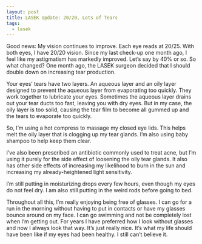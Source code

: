 ```yaml
---
layout: post
title: LASEK Update: 20/20, Lots of Tears
tags:
  - lasek
---
```


Good news: My vision continues to improve. Each eye reads at 20/25. With both eyes, I have 20/20 vision. Since my last check-up one month ago, I feel like my astigmatism has markedly improved. Let’s say by 40% or so. So what changed? One month ago, the LASEK surgeon decided that I should double down on increasing tear production.

Your eyes’ tears have two layers. An aqueous layer and an oily layer designed to prevent the aqueous layer from evaporating too quickly. They work together to lubricate your eyes. Sometimes the aqueous layer drains out your tear ducts too fast, leaving you with dry eyes. But in my case, the oily layer is too solid, causing the tear film to become all gummed up and the tears to evaporate too quickly.

So, I’m using a hot compress to massage my closed eye lids. This helps melt the oily layer that is clogging up my tear glands. I’m also using baby shampoo to help keep them clear.

I’ve also been prescribed an antibiotic commonly used to treat acne, but I’m using it purely for the side effect of loosening the oily tear glands. It also has other side effects of increasing my likelihood to burn in the sun and increasing my already-heightened light sensitivity.

I’m still putting in moisturizing drops every few hours, even though my eyes do not feel dry. I am also still putting in the weird rods before going to bed.

Throughout all this, I’m really enjoying being free of glasses. I can go for a run in the morning without having to put in contacts or have my glasses bounce around on my face. I can go swimming and not be completely lost when I’m getting out. For years I have preferred how I look without glasses and now I always look that way. It’s just really nice. It’s what my life should have been like if my eyes had been healthy. I still can’t believe it.

